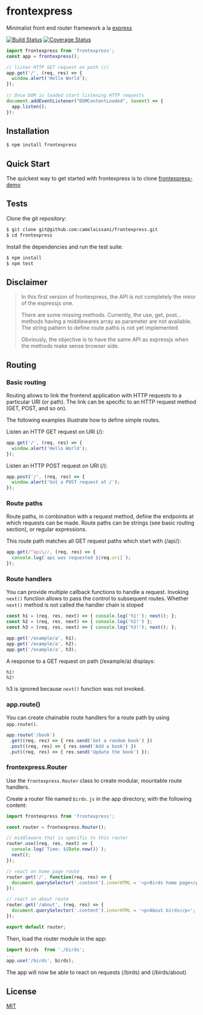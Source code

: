 # frontexpress

 Minimalist front end router framework a la [express](http://expressjs.com/)
 
 [![Build Status](https://travis-ci.org/camelaissani/frontexpress.svg?branch=master)](https://travis-ci.org/camelaissani/frontexpress)
 [![Coverage Status](https://coveralls.io/repos/github/camelaissani/frontexpress/badge.svg?branch=master)](https://coveralls.io/github/camelaissani/frontexpress?branch=master)

```js
import frontexpress from 'frontexpress';
const app = frontexpress();

// listen HTTP GET request on path (/)
app.get('/', (req, res) => {
  window.alert('Hello World');
});
 
// Once DOM is loaded start listening HTTP requests
document.addEventListener("DOMContentLoaded", (event) => {
  app.listen();
});
```

## Installation

```bash
$ npm install frontexpress
```

## Quick Start

 The quickest way to get started with frontexpress is to clone [frontexpress-demo](https://github.com/camelaissani/frontexpress-demo)

## Tests
 
 Clone the git repository:
 
```bash
$ git clone git@github.com:camelaissani/frontexpress.git
$ cd frontexpress
```
 
 Install the dependencies and run the test suite:

```bash
$ npm install
$ npm test
```

## Disclaimer

>
> In this first version of frontexpress, the API is not completely the miror of the expressjs one.
>
> There are some missing methods. Currently, the use, get, post... methods having a middlewares array as parameter are not available.
> The string pattern to define route paths is not yet implemented.
>
> Obviously, the objective is to have the same API as expressjs when the methods make sense browser side.
>

## Routing

### Basic routing

Routing allows to link the frontend application with HTTP requests to a particular URI (or path).
The link can be specific to an HTTP request method (GET, POST, and so on).
 
The following examples illustrate how to define simple routes.
 
Listen an HTTP GET request on URI (/):
 
```js
app.get('/', (req, res) => { 
  window.alert('Hello World'); 
});
```
 
Listen an HTTP POST request on URI (/):
 
```js
app.post('/', (req, res) => { 
  window.alert('Got a POST request at /'); 
});
```

### Route paths
 
Route paths, in combination with a request method, define the endpoints at which requests can be made.
Route paths can be strings (see basic routing section), or regular expressions.
 
This route path matches all GET request paths which start with (/api/):
 
```js
app.get(/^api\//, (req, res) => { 
  console.log(`api was requested ${req.uri}`);
});
```

### Route handlers

You can provide multiple callback functions to handle a request. Invoking ```next()``` function allows to pass the control to subsequent routes.
Whether ```next()``` method is not called the handler chain is stoped

```js
const h1 = (req, res, next) => { console.log('h1!'); next(); };
const h2 = (req, res, next) => { console.log('h2!') };
const h3 = (req, res, next) => { console.log('h3!'); next(); };

app.get('/example/a', h1);
app.get('/example/a', h2);
app.get('/example/a', h3);
```

A response to a GET request on path (/example/a) displays:

```
h1!
h2!
```

h3 is ignored because ```next()``` function was not invoked.

### app.route()

You can create chainable route handlers for a route path by using ```app.route()```.

```js
app.route('/book')
 .get((req, res) => { res.send('Get a random book') })
 .post((req, res) => { res.send('Add a book') })
 .put((req, res) => { res.send('Update the book') });
```

### frontexpress.Router

Use the ```frontexpress.Router``` class to create modular, mountable route handlers.

Create a router file named ```birds.js``` in the app directory, with the following content:

```js
import frontexpress from 'frontexpress';

const router = frontexpress.Router(); 

// middleware that is specific to this router 
router.use((req, res, next) => {
  console.log(`Time: ${Date.now()}`); 
  next(); 
}); 

// react on home page route 
router.get('/', function(req, res) => { 
  document.querySelector('.content').innerHTML = '<p>Birds home page</p>';
}); 

// react on about route 
router.get('/about', (req, res) => { 
  document.querySelector('.content').innerHTML = '<p>About birds</p>'; 
}); 

export default router;
```

Then, load the router module in the app:

```js
import birds  from './birds';
...
app.use('/birds', birds);
```

The app will now be able to react on requests (/birds) and (/birds/about)

## License

 [MIT](LICENSE)
